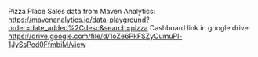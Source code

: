 Pizza Place Sales data from Maven Analytics:
https://mavenanalytics.io/data-playground?order=date_added%2Cdesc&search=pizza
Dashboard link in google drive:
https://drive.google.com/file/d/1oZe6PkFSZyCumuPl-1JySsPed0FfmbiM/view
